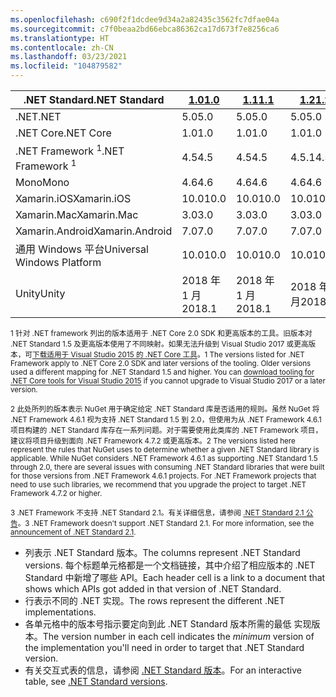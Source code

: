 ```yaml
---
ms.openlocfilehash: c690f2f1dcdee9d34a2a82435c3562fc7dfae04a
ms.sourcegitcommit: c7f0beaa2bd66ebca86362ca17d673f7e8256ca6
ms.translationtype: HT
ms.contentlocale: zh-CN
ms.lasthandoff: 03/23/2021
ms.locfileid: "104879582"
---
```

| <span data-ttu-id="0706c-101">.NET Standard</span><span class="sxs-lookup"><span data-stu-id="0706c-101">.NET Standard</span></span>              | <span data-ttu-id="0706c-102">[1.0]</span><span class="sxs-lookup"><span data-stu-id="0706c-102">[1.0]</span></span>  | <span data-ttu-id="0706c-103">[1.1]</span><span class="sxs-lookup"><span data-stu-id="0706c-103">[1.1]</span></span>  | <span data-ttu-id="0706c-104">[1.2]</span><span class="sxs-lookup"><span data-stu-id="0706c-104">[1.2]</span></span> | <span data-ttu-id="0706c-105">[1.3]</span><span class="sxs-lookup"><span data-stu-id="0706c-105">[1.3]</span></span> | <span data-ttu-id="0706c-106">[1.4]</span><span class="sxs-lookup"><span data-stu-id="0706c-106">[1.4]</span></span> | <span data-ttu-id="0706c-107">[1.5]</span><span class="sxs-lookup"><span data-stu-id="0706c-107">[1.5]</span></span>              | <span data-ttu-id="0706c-108">[1.6]</span><span class="sxs-lookup"><span data-stu-id="0706c-108">[1.6]</span></span>              | <span data-ttu-id="0706c-109">[2.0]</span><span class="sxs-lookup"><span data-stu-id="0706c-109">[2.0]</span></span>               | <span data-ttu-id="0706c-110">[2.1]</span><span class="sxs-lookup"><span data-stu-id="0706c-110">[2.1]</span></span> |
|----------------------------|--------|--------|-------|-------|-------|--------------------|--------------------|---------------------|---------------------
| <span data-ttu-id="0706c-111">.NET</span><span class="sxs-lookup"><span data-stu-id="0706c-111">.NET</span></span>                       | <span data-ttu-id="0706c-112">5.0</span><span class="sxs-lookup"><span data-stu-id="0706c-112">5.0</span></span>    | <span data-ttu-id="0706c-113">5.0</span><span class="sxs-lookup"><span data-stu-id="0706c-113">5.0</span></span>    | <span data-ttu-id="0706c-114">5.0</span><span class="sxs-lookup"><span data-stu-id="0706c-114">5.0</span></span>   | <span data-ttu-id="0706c-115">5.0</span><span class="sxs-lookup"><span data-stu-id="0706c-115">5.0</span></span>   | <span data-ttu-id="0706c-116">5.0</span><span class="sxs-lookup"><span data-stu-id="0706c-116">5.0</span></span>   | <span data-ttu-id="0706c-117">5.0</span><span class="sxs-lookup"><span data-stu-id="0706c-117">5.0</span></span>                | <span data-ttu-id="0706c-118">5.0</span><span class="sxs-lookup"><span data-stu-id="0706c-118">5.0</span></span>                | <span data-ttu-id="0706c-119">5.0</span><span class="sxs-lookup"><span data-stu-id="0706c-119">5.0</span></span>                 | <span data-ttu-id="0706c-120">5.0</span><span class="sxs-lookup"><span data-stu-id="0706c-120">5.0</span></span> |
| <span data-ttu-id="0706c-121">.NET Core</span><span class="sxs-lookup"><span data-stu-id="0706c-121">.NET Core</span></span>                  | <span data-ttu-id="0706c-122">1.0</span><span class="sxs-lookup"><span data-stu-id="0706c-122">1.0</span></span>    | <span data-ttu-id="0706c-123">1.0</span><span class="sxs-lookup"><span data-stu-id="0706c-123">1.0</span></span>    | <span data-ttu-id="0706c-124">1.0</span><span class="sxs-lookup"><span data-stu-id="0706c-124">1.0</span></span>   | <span data-ttu-id="0706c-125">1.0</span><span class="sxs-lookup"><span data-stu-id="0706c-125">1.0</span></span>   | <span data-ttu-id="0706c-126">1.0</span><span class="sxs-lookup"><span data-stu-id="0706c-126">1.0</span></span>   | <span data-ttu-id="0706c-127">1.0</span><span class="sxs-lookup"><span data-stu-id="0706c-127">1.0</span></span>                | <span data-ttu-id="0706c-128">1.0</span><span class="sxs-lookup"><span data-stu-id="0706c-128">1.0</span></span>                | <span data-ttu-id="0706c-129">2.0</span><span class="sxs-lookup"><span data-stu-id="0706c-129">2.0</span></span>                 | <span data-ttu-id="0706c-130">3.0</span><span class="sxs-lookup"><span data-stu-id="0706c-130">3.0</span></span> |
| <span data-ttu-id="0706c-131">.NET Framework <sup>1</sup></span><span class="sxs-lookup"><span data-stu-id="0706c-131">.NET Framework <sup>1</sup></span></span>| <span data-ttu-id="0706c-132">4.5</span><span class="sxs-lookup"><span data-stu-id="0706c-132">4.5</span></span>    | <span data-ttu-id="0706c-133">4.5</span><span class="sxs-lookup"><span data-stu-id="0706c-133">4.5</span></span>    | <span data-ttu-id="0706c-134">4.5.1</span><span class="sxs-lookup"><span data-stu-id="0706c-134">4.5.1</span></span> | <span data-ttu-id="0706c-135">4.6</span><span class="sxs-lookup"><span data-stu-id="0706c-135">4.6</span></span>   | <span data-ttu-id="0706c-136">4.6.1</span><span class="sxs-lookup"><span data-stu-id="0706c-136">4.6.1</span></span> | <span data-ttu-id="0706c-137">4.6.1 <sup>2</sup></span><span class="sxs-lookup"><span data-stu-id="0706c-137">4.6.1 <sup>2</sup></span></span> | <span data-ttu-id="0706c-138">4.6.1 <sup>2</sup></span><span class="sxs-lookup"><span data-stu-id="0706c-138">4.6.1 <sup>2</sup></span></span> | <span data-ttu-id="0706c-139">4.6.1 <sup>2</sup></span><span class="sxs-lookup"><span data-stu-id="0706c-139">4.6.1 <sup>2</sup></span></span>  | <span data-ttu-id="0706c-140">N/A<sup>3</sup></span><span class="sxs-lookup"><span data-stu-id="0706c-140">N/A<sup>3</sup></span></span> |
| <span data-ttu-id="0706c-141">Mono</span><span class="sxs-lookup"><span data-stu-id="0706c-141">Mono</span></span>                       | <span data-ttu-id="0706c-142">4.6</span><span class="sxs-lookup"><span data-stu-id="0706c-142">4.6</span></span>    | <span data-ttu-id="0706c-143">4.6</span><span class="sxs-lookup"><span data-stu-id="0706c-143">4.6</span></span>    | <span data-ttu-id="0706c-144">4.6</span><span class="sxs-lookup"><span data-stu-id="0706c-144">4.6</span></span>   | <span data-ttu-id="0706c-145">4.6</span><span class="sxs-lookup"><span data-stu-id="0706c-145">4.6</span></span>   | <span data-ttu-id="0706c-146">4.6</span><span class="sxs-lookup"><span data-stu-id="0706c-146">4.6</span></span>   | <span data-ttu-id="0706c-147">4.6</span><span class="sxs-lookup"><span data-stu-id="0706c-147">4.6</span></span>                | <span data-ttu-id="0706c-148">4.6</span><span class="sxs-lookup"><span data-stu-id="0706c-148">4.6</span></span>                | <span data-ttu-id="0706c-149">5.4</span><span class="sxs-lookup"><span data-stu-id="0706c-149">5.4</span></span>                 | <span data-ttu-id="0706c-150">6.4</span><span class="sxs-lookup"><span data-stu-id="0706c-150">6.4</span></span> |
| <span data-ttu-id="0706c-151">Xamarin.iOS</span><span class="sxs-lookup"><span data-stu-id="0706c-151">Xamarin.iOS</span></span>                | <span data-ttu-id="0706c-152">10.0</span><span class="sxs-lookup"><span data-stu-id="0706c-152">10.0</span></span>   | <span data-ttu-id="0706c-153">10.0</span><span class="sxs-lookup"><span data-stu-id="0706c-153">10.0</span></span>   | <span data-ttu-id="0706c-154">10.0</span><span class="sxs-lookup"><span data-stu-id="0706c-154">10.0</span></span>  | <span data-ttu-id="0706c-155">10.0</span><span class="sxs-lookup"><span data-stu-id="0706c-155">10.0</span></span>  | <span data-ttu-id="0706c-156">10.0</span><span class="sxs-lookup"><span data-stu-id="0706c-156">10.0</span></span>  | <span data-ttu-id="0706c-157">10.0</span><span class="sxs-lookup"><span data-stu-id="0706c-157">10.0</span></span>               | <span data-ttu-id="0706c-158">10.0</span><span class="sxs-lookup"><span data-stu-id="0706c-158">10.0</span></span>               | <span data-ttu-id="0706c-159">10.14</span><span class="sxs-lookup"><span data-stu-id="0706c-159">10.14</span></span>               | <span data-ttu-id="0706c-160">12.16</span><span class="sxs-lookup"><span data-stu-id="0706c-160">12.16</span></span> |
| <span data-ttu-id="0706c-161">Xamarin.Mac</span><span class="sxs-lookup"><span data-stu-id="0706c-161">Xamarin.Mac</span></span>                | <span data-ttu-id="0706c-162">3.0</span><span class="sxs-lookup"><span data-stu-id="0706c-162">3.0</span></span>    | <span data-ttu-id="0706c-163">3.0</span><span class="sxs-lookup"><span data-stu-id="0706c-163">3.0</span></span>    | <span data-ttu-id="0706c-164">3.0</span><span class="sxs-lookup"><span data-stu-id="0706c-164">3.0</span></span>   | <span data-ttu-id="0706c-165">3.0</span><span class="sxs-lookup"><span data-stu-id="0706c-165">3.0</span></span>   | <span data-ttu-id="0706c-166">3.0</span><span class="sxs-lookup"><span data-stu-id="0706c-166">3.0</span></span>   | <span data-ttu-id="0706c-167">3.0</span><span class="sxs-lookup"><span data-stu-id="0706c-167">3.0</span></span>                | <span data-ttu-id="0706c-168">3.0</span><span class="sxs-lookup"><span data-stu-id="0706c-168">3.0</span></span>                | <span data-ttu-id="0706c-169">3.8</span><span class="sxs-lookup"><span data-stu-id="0706c-169">3.8</span></span>                 | <span data-ttu-id="0706c-170">5.16</span><span class="sxs-lookup"><span data-stu-id="0706c-170">5.16</span></span> |
| <span data-ttu-id="0706c-171">Xamarin.Android</span><span class="sxs-lookup"><span data-stu-id="0706c-171">Xamarin.Android</span></span>            | <span data-ttu-id="0706c-172">7.0</span><span class="sxs-lookup"><span data-stu-id="0706c-172">7.0</span></span>    | <span data-ttu-id="0706c-173">7.0</span><span class="sxs-lookup"><span data-stu-id="0706c-173">7.0</span></span>    | <span data-ttu-id="0706c-174">7.0</span><span class="sxs-lookup"><span data-stu-id="0706c-174">7.0</span></span>   | <span data-ttu-id="0706c-175">7.0</span><span class="sxs-lookup"><span data-stu-id="0706c-175">7.0</span></span>   | <span data-ttu-id="0706c-176">7.0</span><span class="sxs-lookup"><span data-stu-id="0706c-176">7.0</span></span>   | <span data-ttu-id="0706c-177">7.0</span><span class="sxs-lookup"><span data-stu-id="0706c-177">7.0</span></span>                | <span data-ttu-id="0706c-178">7.0</span><span class="sxs-lookup"><span data-stu-id="0706c-178">7.0</span></span>                | <span data-ttu-id="0706c-179">8.0</span><span class="sxs-lookup"><span data-stu-id="0706c-179">8.0</span></span>                 | <span data-ttu-id="0706c-180">10.0</span><span class="sxs-lookup"><span data-stu-id="0706c-180">10.0</span></span> |
| <span data-ttu-id="0706c-181">通用 Windows 平台</span><span class="sxs-lookup"><span data-stu-id="0706c-181">Universal Windows Platform</span></span> | <span data-ttu-id="0706c-182">10.0</span><span class="sxs-lookup"><span data-stu-id="0706c-182">10.0</span></span>   | <span data-ttu-id="0706c-183">10.0</span><span class="sxs-lookup"><span data-stu-id="0706c-183">10.0</span></span>   | <span data-ttu-id="0706c-184">10.0</span><span class="sxs-lookup"><span data-stu-id="0706c-184">10.0</span></span>  | <span data-ttu-id="0706c-185">10.0</span><span class="sxs-lookup"><span data-stu-id="0706c-185">10.0</span></span>  | <span data-ttu-id="0706c-186">10.0</span><span class="sxs-lookup"><span data-stu-id="0706c-186">10.0</span></span>  | <span data-ttu-id="0706c-187">10.0.16299</span><span class="sxs-lookup"><span data-stu-id="0706c-187">10.0.16299</span></span>         | <span data-ttu-id="0706c-188">10.0.16299</span><span class="sxs-lookup"><span data-stu-id="0706c-188">10.0.16299</span></span>         | <span data-ttu-id="0706c-189">10.0.16299</span><span class="sxs-lookup"><span data-stu-id="0706c-189">10.0.16299</span></span>          | <span data-ttu-id="0706c-190">待定</span><span class="sxs-lookup"><span data-stu-id="0706c-190">TBD</span></span> |
| <span data-ttu-id="0706c-191">Unity</span><span class="sxs-lookup"><span data-stu-id="0706c-191">Unity</span></span>                      | <span data-ttu-id="0706c-192">2018 年 1 月</span><span class="sxs-lookup"><span data-stu-id="0706c-192">2018.1</span></span> | <span data-ttu-id="0706c-193">2018 年 1 月</span><span class="sxs-lookup"><span data-stu-id="0706c-193">2018.1</span></span> | <span data-ttu-id="0706c-194">2018 年 1 月</span><span class="sxs-lookup"><span data-stu-id="0706c-194">2018.1</span></span>| <span data-ttu-id="0706c-195">2018 年 1 月</span><span class="sxs-lookup"><span data-stu-id="0706c-195">2018.1</span></span>| <span data-ttu-id="0706c-196">2018 年 1 月</span><span class="sxs-lookup"><span data-stu-id="0706c-196">2018.1</span></span>| <span data-ttu-id="0706c-197">2018 年 1 月</span><span class="sxs-lookup"><span data-stu-id="0706c-197">2018.1</span></span>             |  <span data-ttu-id="0706c-198">2018 年 1 月</span><span class="sxs-lookup"><span data-stu-id="0706c-198">2018.1</span></span>            | <span data-ttu-id="0706c-199">2018 年 1 月</span><span class="sxs-lookup"><span data-stu-id="0706c-199">2018.1</span></span>              | <span data-ttu-id="0706c-200">待定</span><span class="sxs-lookup"><span data-stu-id="0706c-200">TBD</span></span> |

<span data-ttu-id="0706c-201"><sup>1 针对 .NET framework 列出的版本适用于 .NET Core 2.0 SDK 和更高版本的工具。旧版本对 .NET Standard 1.5 及更高版本使用了不同映射。如果无法升级到 Visual Studio 2017 或更高版本，可[下载适用于 Visual Studio 2015 的 .NET Core 工具](https://github.com/dotnet/core/blob/main/release-notes/download-archive.md)。</sup></span><span class="sxs-lookup"><span data-stu-id="0706c-201"><sup>1 The versions listed for .NET Framework apply to .NET Core 2.0 SDK and later versions of the tooling. Older versions used a different mapping for .NET Standard 1.5 and higher. You can [download tooling for .NET Core tools for Visual Studio 2015](https://github.com/dotnet/core/blob/main/release-notes/download-archive.md) if you cannot upgrade to Visual Studio 2017 or a later version.</sup></span></span>

<span data-ttu-id="0706c-202"><sup>2 此处所列的版本表示 NuGet 用于确定给定 .NET Standard 库是否适用的规则。虽然 NuGet 将 .NET Framework 4.6.1 视为支持 .NET Standard 1.5 到 2.0，但使用为从 .NET Framework 4.6.1 项目构建的 .NET Standard 库存在一系列问题。对于需要使用此类库的 .NET Framework 项目，建议将项目升级到面向 .NET Framework 4.7.2 或更高版本。</sup></span><span class="sxs-lookup"><span data-stu-id="0706c-202"><sup>2 The versions listed here represent the rules that NuGet uses to determine whether a given .NET Standard library is applicable. While NuGet considers .NET Framework 4.6.1 as supporting .NET Standard 1.5 through 2.0, there are several issues with consuming .NET Standard libraries that were built for those versions from .NET Framework 4.6.1 projects. For .NET Framework projects that need to use such libraries, we recommend that you upgrade the project to target .NET Framework 4.7.2 or higher.</sup></span></span>

<span data-ttu-id="0706c-203"><sup>3 .NET Framework 不支持 .NET Standard 2.1。有关详细信息，请参阅 [.NET Standard 2.1 公告](https://devblogs.microsoft.com/dotnet/announcing-net-standard-2-1/)。</sup></span><span class="sxs-lookup"><span data-stu-id="0706c-203"><sup>3 .NET Framework doesn't support .NET Standard 2.1. For more information, see the [announcement of .NET Standard 2.1](https://devblogs.microsoft.com/dotnet/announcing-net-standard-2-1/).</sup></span></span>

- <span data-ttu-id="0706c-204">列表示 .NET Standard 版本。</span><span class="sxs-lookup"><span data-stu-id="0706c-204">The columns represent .NET Standard versions.</span></span> <span data-ttu-id="0706c-205">每个标题单元格都是一个文档链接，其中介绍了相应版本的 .NET Standard 中新增了哪些 API。</span><span class="sxs-lookup"><span data-stu-id="0706c-205">Each header cell is a link to a document that shows which APIs got added in that version of .NET Standard.</span></span>
- <span data-ttu-id="0706c-206">行表示不同的 .NET 实现。</span><span class="sxs-lookup"><span data-stu-id="0706c-206">The rows represent the different .NET implementations.</span></span>
- <span data-ttu-id="0706c-207">各单元格中的版本号指示要定向到此 .NET Standard 版本所需的最低  实现版本。</span><span class="sxs-lookup"><span data-stu-id="0706c-207">The version number in each cell indicates the *minimum* version of the implementation you'll need in order to target that .NET Standard version.</span></span>
- <span data-ttu-id="0706c-208">有关交互式表的信息，请参阅 [.NET Standard 版本](https://dotnet.microsoft.com/platform/dotnet-standard#versions)。</span><span class="sxs-lookup"><span data-stu-id="0706c-208">For an interactive table, see [.NET Standard versions](https://dotnet.microsoft.com/platform/dotnet-standard#versions).</span></span>

[1.0]: https://github.com/dotnet/standard/blob/master/docs/versions/netstandard1.0.md
[1.1]: https://github.com/dotnet/standard/blob/master/docs/versions/netstandard1.1.md
[1.2]: https://github.com/dotnet/standard/blob/master/docs/versions/netstandard1.2.md
[1.3]: https://github.com/dotnet/standard/blob/master/docs/versions/netstandard1.3.md
[1.4]: https://github.com/dotnet/standard/blob/master/docs/versions/netstandard1.4.md
[1.5]: https://github.com/dotnet/standard/blob/master/docs/versions/netstandard1.5.md
[1.6]: https://github.com/dotnet/standard/blob/master/docs/versions/netstandard1.6.md
[2.0]: https://github.com/dotnet/standard/blob/master/docs/versions/netstandard2.0.md
[2.1]: https://github.com/dotnet/standard/blob/master/docs/versions/netstandard2.1.md
